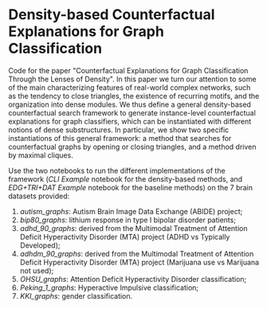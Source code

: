 # Density-based Counterfactual Explanations for Graph Classification

Code for the paper "Counterfactual Explanations for Graph Classification Through the Lenses of Density".
In this paper we turn our attention to some of the main characterizing features of real-world complex networks, such as the tendency to close triangles, the existence of recurring motifs, and the organization into dense modules. 
We thus define a general density-based counterfactual search framework to generate instance-level counterfactual explanations for graph classifiers, which can be instantiated with different notions of dense substructures. 
In particular, we show two specific instantiations of this general framework: a method that searches for counterfactual graphs by opening or closing triangles, and a method driven by maximal cliques.

Use the two notebooks to run the different implementations of the framework (*CLI Example* notebook for the density-based methods, and *EDG+TRI+DAT Example* notebook for the baseline methods) on the 7 brain datasets provided:

1. *autism_graphs*: Autism Brain Image Data Exchange (ABIDE) project;
2. *bip80_graphs*: lithium response in type I bipolar disorder patients;
3. *adhd_90_graphs*: derived from the Multimodal Treatment of Attention Deficit Hyperactivity Disorder (MTA) project (ADHD vs Typically Developed);
4. *adhdm_90_graphs*: derived from the Multimodal Treatment of Attention Deficit Hyperactivity Disorder (MTA) project (Marijuana use vs Marijuana not used);
5. *OHSU_graphs*: Attention Deficit Hyperactivity Disorder classification;
6. *Peking_1_graphs*: Hyperactive Impulsive classification;
7. *KKI_graphs*: gender classification.

